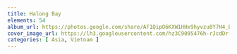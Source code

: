 ```yaml
---
title: Halong Bay
elements: 54
album_url: https://photos.google.com/share/AF1QipO6KXW1HHx9hyvzu0Y7H4_BDdNAP6Dp9DuOh0iT8AYIaKqWcfzDnxZPvSnfYN7Gzw?key=VFV6ZVBrLUtqdlAyZmJaM0dLdDF3MTBFOExZeHZR
cover_image_url: https://lh3.googleusercontent.com/hz3C9095476h-rJcdDr--W822pFWy7ozqzfRVG1VQeqPFrDYU420X64lUETtuGhDWNalwuuFC7-KuSsVgf15nyaO6cjdKqtoPQ5x9n07lw-VAs0AKGli6YD_vKw7esuKkxKWRpFGyT9zmXODEtgqGCb8O0LKCNg_L4glDO-8u6UI6bBToYrQQ8Vt97D-zv1eXXuona5-UtPVBb_efLSmA8rjKhL0hCMlshdEmaIxO0QC2V_UT66l1A_cJV5ajg7FcQ9khJJTjCISFwFPexpmFAJYcFLE2KIrcACo_hBYnHn-GvmrtBXbbsIAJr1v-Un5_0-rxpm5Jzhfy2X8h7HHjJa_IiQc84aaSv_NvotMVunkVXiftIgYep14LoUSW5qKi6U3159j3n_2RAIartmGQV-CJh_D7VmMsPjRZ4qdm7ARlB2xPEptpN3x7TrXMnSMuQkQC6XzPX6DPsiNHvODqtqXbGCI5fvRUdC6gwEin4JsadIlXo5QkdMbMCJ4fRXx8q4JljR7ulKn4xTg1Q3RZrDqOpINF32yh-Opbix-Iq8kwwJDhjk_bePXCETX1vJhl8keRilbITQ2kxVE0GojjuMa0THSyTDLRdk6pBLwcyNuDPIRCI6AoMow_KFAwLye2DHzCH5aylrnWYvKt32HVR8KPg=s195-p-k-no
categories: [ Asia, Vietnam ]
---
```

